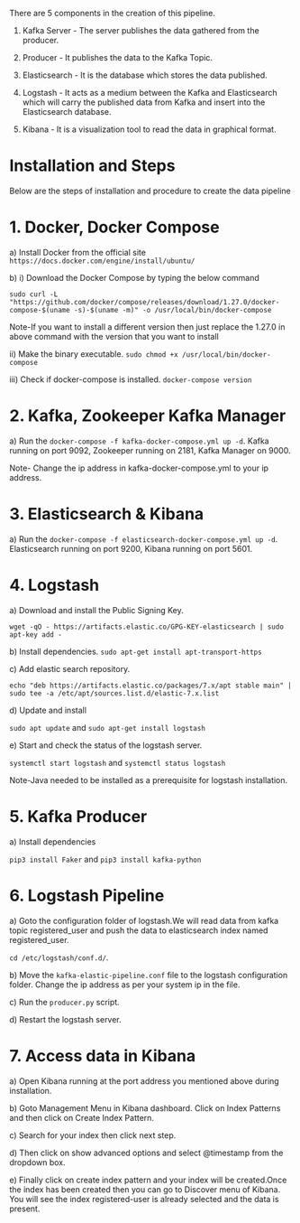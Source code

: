 There are 5 components in the creation of this pipeline.

1. Kafka Server - The server publishes the data gathered from the producer.

2. Producer - It publishes the data to the Kafka Topic.

3. Elasticsearch - It is the database which stores the data published.

4. Logstash - It acts as a medium between the Kafka and Elasticsearch which will carry the published data from Kafka and insert into the Elasticsearch database.

5. Kibana - It is a visualization tool to read the data in graphical format.

# Installation and Steps

Below are the steps of installation and procedure to create the data pipeline

# 1. Docker, Docker Compose

a) Install Docker from the official site `https://docs.docker.com/engine/install/ubuntu/`

b) i) Download the Docker Compose by typing the below command

`sudo curl -L "https://github.com/docker/compose/releases/download/1.27.0/docker-compose-$(uname -s)-$(uname -m)" -o /usr/local/bin/docker-compose`

 Note-If you want to install a different version then just replace the 1.27.0 in above command with the version that you want to install
 
   ii) Make the binary executable. `sudo chmod +x /usr/local/bin/docker-compose`
   
   iii) Check if docker-compose is installed. `docker-compose version`
   

# 2. Kafka, Zookeeper Kafka Manager

a) Run the `docker-compose -f kafka-docker-compose.yml up -d`. Kafka running on port 9092, Zookeeper running on 2181, Kafka Manager on 9000.

 Note- Change the ip address in kafka-docker-compose.yml to your ip address.
 
# 3. Elasticsearch & Kibana

a) Run the `docker-compose -f elasticsearch-docker-compose.yml up -d`. Elasticsearch running on port 9200, Kibana running on port 5601.

# 4. Logstash

a) Download and install the Public Signing Key. 

`wget -qO - https://artifacts.elastic.co/GPG-KEY-elasticsearch | sudo apt-key add -`

b) Install dependencies. `sudo apt-get install apt-transport-https`

c) Add elastic search repository.

`echo "deb https://artifacts.elastic.co/packages/7.x/apt stable main" | sudo tee -a /etc/apt/sources.list.d/elastic-7.x.list`

d) Update and install

`sudo apt update` and `sudo apt-get install logstash`

e) Start and check the status of the logstash server.

`systemctl start logstash` and `systemctl status logstash`

Note-Java needed to be installed as a prerequisite for logstash installation.

# 5. Kafka Producer

a) Install dependencies

`pip3 install Faker` and `pip3 install kafka-python`

# 6. Logstash Pipeline

a) Goto the configuration folder of logstash.We will read data from kafka topic registered_user and push the data to elasticsearch index named registered_user.

`cd /etc/logstash/conf.d/`. 

b) Move the `kafka-elastic-pipeline.conf` file to the logstash configuration folder. Change the ip address as per your system ip in the file.

c) Run the `producer.py` script.

d) Restart the logstash server.


# 7. Access data in Kibana

a) Open Kibana running at the port address you mentioned above during installation.

b) Goto Management Menu in Kibana dashboard. Click on Index Patterns and then click on Create Index Pattern. 

c) Search for your index then click next step. 

d) Then click on show advanced options and select @timestamp from the dropdown box.

e) Finally click on create index pattern and your index will be created.Once the index has been created then you can go to Discover menu of Kibana. You will see the index registered-user is already selected and the data is present.
 

